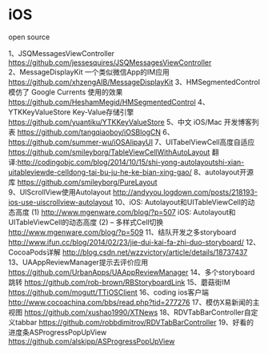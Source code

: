 iOS
===

open source


1、JSQMessagesViewController  https://github.com/jessesquires/JSQMessagesViewController
<br>
2、MessageDisplayKit 一个类似微信App的IM应用  https://github.com/xhzengAIB/MessageDisplayKit
3、HMSegmentedControl 模仿了 Google Currents 使用的效果   https://github.com/HeshamMegid/HMSegmentedControl
4、YTKKeyValueStore  Key-Value存储引擎   https://github.com/yuantiku/YTKKeyValueStore
5、中文 iOS/Mac 开发博客列表   https://github.com/tangqiaoboy/iOSBlogCN
6、https://github.com/summer-wu/iOSAlipayUI
7、UITabelViewCell高度自适应   https://github.com/smileyborg/TableViewCellWithAutoLayout  翻译:http://codingobjc.com/blog/2014/10/15/shi-yong-autolayoutshi-xian-uitableviewde-celldong-tai-bu-ju-he-ke-bian-xing-gao/
8、autolayout开源库  https://github.com/smileyborg/PureLayout  
9、UIScrollView使用Autolayout  http://andyyou.logdown.com/posts/218193-ios-use-uiscrollview-autolayout
10、iOS: Autolayout和UITableViewCell的动态高度 (1)  http://www.mgenware.com/blog/?p=507
iOS: Autolayout和UITableViewCell的动态高度 (2) – 多样式Cell切换   http://www.mgenware.com/blog/?p=509
11、结队开发之多storyboard  http://www.ifun.cc/blog/2014/02/23/jie-dui-kai-fa-zhi-duo-storyboard/
12、CocoaPods详解   http://blog.csdn.net/wzzvictory/article/details/18737437
13、UAAppReviewManager提示去评价应用   https://github.com/UrbanApps/UAAppReviewManager
14、多个storyboard跳转   https://github.com/rob-brown/RBStoryboardLink
15、蘑菇街IM   https://github.com/mogutt/TTiOSClient
16、coding ios客户端   http://www.cocoachina.com/bbs/read.php?tid=277276
17、模仿X易新闻的主视图  https://github.com/xushao1990/XTNews
18、RDVTabBarController自定义tabbar  https://github.com/robbdimitrov/RDVTabBarController
19、好看的进度条ASProgressPopUpView  https://github.com/alskipp/ASProgressPopUpView
